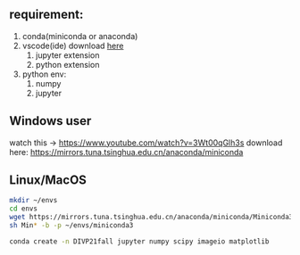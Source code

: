 ## requirement:
1. conda(miniconda or anaconda)
2. vscode(ide) download [here](https://code.visualstudio.com)
   1. jupyter extension
   2. python extension
3. python env:
    1. numpy
    2. jupyter

## Windows user

watch this -> https://www.youtube.com/watch?v=3Wt00qGlh3s
download here: https://mirrors.tuna.tsinghua.edu.cn/anaconda/miniconda
## Linux/MacOS

```bash
mkdir ~/envs
cd envs
wget https://mirrors.tuna.tsinghua.edu.cn/anaconda/miniconda/Miniconda3-latest-Linux-x86_64.sh
sh Min* -b -p ~/envs/miniconda3
```

```bash
conda create -n DIVP21fall jupyter numpy scipy imageio matplotlib
```